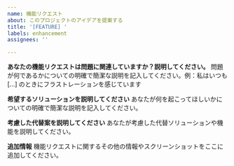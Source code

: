 ```yaml
---
name: 機能リクエスト
about: このプロジェクトのアイデアを提案する
title: '[FEATURE] '
labels: enhancement
assignees: ''

---
```


**あなたの機能リクエストは問題に関連していますか？説明してください。**
問題が何であるかについての明確で簡潔な説明を記入してください。例：私はいつも [...] のときにフラストレーションを感じています

**希望するソリューションを説明してください**
あなたが何を起こってほしいかについての明確で簡潔な説明を記入してください。

**考慮した代替案を説明してください**
あなたが考慮した代替ソリューションや機能を説明してください。

**追加情報**
機能リクエストに関するその他の情報やスクリーンショットをここに追加してください。
